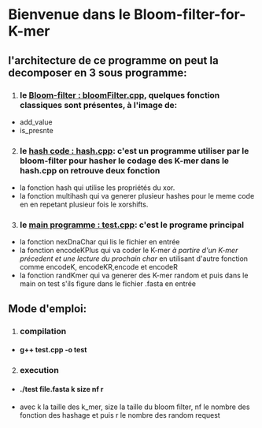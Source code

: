 # Bienvenue dans le Bloom-filter-for-K-mer

## l'architecture de ce programme on peut la decomposer en 3 sous programme:
1. ### le [Bloom-filter : bloomFilter.cpp](https://github.com/meddadel/Bloom-filter-for-K-mer/blob/master/bloomFilter.cpp), quelques fonction classiques sont présentes, à l'image de:
* add_value
* is_presnte

2. ### le [hash code : hash.cpp](https://github.com/meddadel/Bloom-filter-for-K-mer/blob/master/hash.cpp): c'est un programme utiliser par le bloom-filter pour hasher le codage des K-mer dans le hash.cpp on retrouve deux fonction 
 * la fonction hash qui utilise les propriétés du xor.
 * la fonction multihash qui va generer plusieur hashes pour le meme code en en repetant plusieur fois le xorshifts.
 
3. ### le [main programme : test.cpp](https://github.com/meddadel/Bloom-filter-for-K-mer/blob/master/test.cpp): c'est le programe principal 
* la fonction nexDnaChar qui lis le fichier en entrée
* la fonction encodeKPlus qui va coder le K-mer *à partire d'un K-mer précedent et une lecture du prochain char* en utilisant d'autre fonction comme encodeK, encodeKR,encode et encodeR
* la fonction randKmer qui va generer des K-mer random et puis dans le main on test s'ils figure dans le fichier .fasta en entrée

## Mode d'emploi:
1. ### compilation
*  #### g++ test.cpp -o test
2. ### execution
* #### ./test file.fasta k size nf r
* avec k la taille des k_mer, size la taille du bloom filter, nf le nombre des fonction des hashage et puis r le nombre des random request

